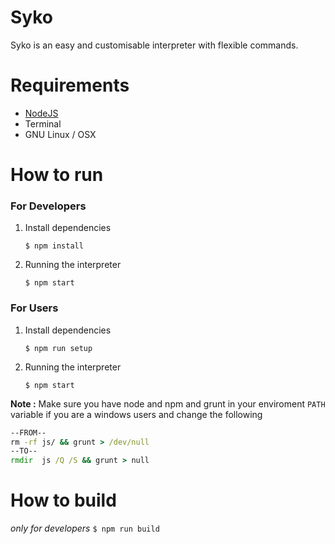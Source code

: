 # Syko

Syko is an easy and customisable interpreter with flexible commands.

# Requirements
+ [NodeJS](https://node.org)
+ Terminal
+ GNU Linux / OSX

# How to run
### For Developers
1. Install dependencies
    ```
    $ npm install
    ```
2. Running the interpreter
    ```
    $ npm start
    ```

### For Users
1. Install dependencies
    ```
    $ npm run setup
    ```
2. Running the interpreter
    ```
    $ npm start
    ```

**Note :** Make sure you have node and npm and grunt in your enviroment `PATH` variable if you are a windows users and change the following
```bat
--FROM--
rm -rf js/ && grunt > /dev/null
--TO--
rmdir  js /Q /S && grunt > null
```

# How to build
_only for developers_
    ```
    $ npm run build
    ```

